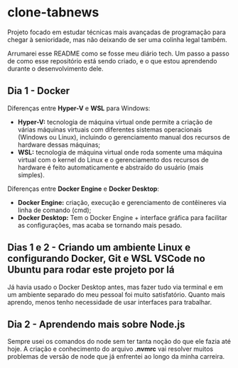 # clone-tabnews
Projeto focado em estudar técnicas mais avançadas de programação para chegar à senioridade, mas não deixando de ser uma colinha legal também.

Arrumarei esse README como se fosse meu diário tech. Um passo a passo de como esse repositório está sendo criado, e o que estou aprendendo durante o desenvolvimento dele.

## Dia 1 - Docker
Diferenças entre **Hyper-V** e **WSL** para Windows:
- **Hyper-V:** tecnologia de máquina virtual onde permite a criação de várias máquinas virtuais com diferentes sistemas operacionais (Windows ou Linux), incluindo o gerenciamento manual dos recursos de hardware dessas máquinas;
- **WSL:** tecnologia de máquina virtual onde roda somente uma máquina virtual com o kernel do Linux e o gerenciamento dos recursos de hardware é feito automaticamente e abstraído do usuário (mais simples).

Diferenças entre **Docker Engine** e **Docker Desktop**:
- **Docker Engine:** criação, execução e gerenciamento de contêineres via linha de comando (cmd);
- **Docker Desktop:** Tem o Docker Engine + interface gráfica para facilitar as configurações, mas acaba se tornando mais pesado.

## Dias 1 e 2 - Criando um ambiente Linux e configurando Docker, Git e WSL VSCode no Ubuntu para rodar este projeto por lá
Já havia usado o Docker Desktop antes, mas fazer tudo via terminal e em um ambiente separado do meu pessoal foi muito satisfatório. Quanto mais aprendo, menos tenho necessidade de usar interfaces para trabalhar.

## Dia 2 - Aprendendo mais sobre Node.js
Sempre usei os comandos do node sem ter tanta noção do que ele fazia até hoje. A criação e conhecimento do arquivo **.nvmrc** vai resolver muitos problemas de versão de node que já enfrentei ao longo da minha carreira.